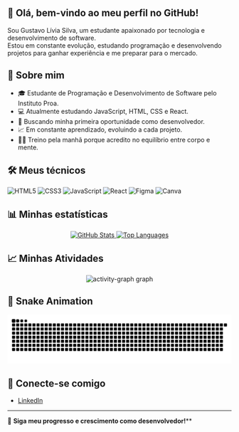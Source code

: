 ## 👋 Olá, bem-vindo ao meu perfil no GitHub!

Sou Gustavo Lívia Silva, um estudante apaixonado por tecnologia e desenvolvimento de software.  
Estou em constante evolução, estudando programação e desenvolvendo projetos para ganhar experiência e me preparar para o mercado.

## 📌 Sobre mim

- 🎓 Estudante de Programação e Desenvolvimento de Software pelo Instituto Proa.
- 💻 Atualmente estudando JavaScript, HTML, CSS e React.
- 🚀 Buscando minha primeira oportunidade como desenvolvedor.
- 📈 Em constante aprendizado, evoluindo a cada projeto.
- 🏋️‍♂️ Treino pela manhã porque acredito no equilíbrio entre corpo e mente.

## 🛠️ Meus técnicos

<p align="left">
  <img src="https://cdn.jsdelivr.net/gh/devicons/devicon/icons/html5/html5-original.svg" alt="HTML5" width="40" height="40"/>
  <img src="https://cdn.jsdelivr.net/gh/devicons/devicon/icons/css3/css3-original.svg" alt="CSS3" width="40" height="40"/>
  <img src="https://cdn.jsdelivr.net/gh/devicons/devicon/icons/javascript/javascript-original.svg" alt="JavaScript" width="40" height="40"/>
  <img src="https://cdn.jsdelivr.net/gh/devicons/devicon/icons/react/react-original.svg" alt="React" width="40" height="40"/>
  <img src="https://cdn.jsdelivr.net/gh/devicons/devicon/icons/figma/figma-original.svg" alt="Figma" width="40" height="40"/>
  <img src="https://img.icons8.com/color/48/000000/canva.png" alt="Canva" width="40" height="40"/>
</p>

## 📊 Minhas estatísticas

<div align="center">
  <a href="https://github.com/GustavoLinsdaSilva">
    <img height="150" src="https://github-readme-stats.vercel.app/api?username=GustavoLinsdaSilva&show_icons=true&theme=dark&locale=en&hide_border=false&order=1" alt="GitHub Stats"/>
  </a>
  <a href="https://github.com/GustavoLinsdaSilva">
    <img height="150" src="https://github-readme-stats.vercel.app/api/top-langs/?username=GustavoLinsdaSilva&layout=compact&theme=dark&locale=en&hide_border=false&order=2" alt="Top Languages"/>
  </a>
</div>

## 📈 Minhas Atividades

<div align="center">
  <img src="https://github-readme-activity-graph.vercel.app/graph?username=GustavoLinsdaSilva&radius=16&theme=react&area=true&order=5" height="300" alt="activity-graph graph" />
</div>

## 🐍 Snake Animation

<img src="https://raw.githubusercontent.com/GustavoLinsdaSilva/GustavoLinsdaSilva/output/snake.svg" alt="Snake animation" />

## 🔗 Conecte-se comigo

- [LinkedIn](https://www.linkedin.com/in/gustavolinsdasilva/)

---

🔗 **Siga meu progresso e crescimento como desenvolvedor!****
